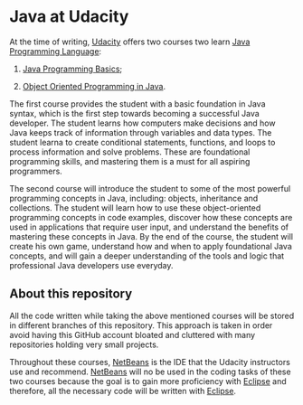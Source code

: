 # Java at Udacity

At the time of writing, [Udacity](https://udacity.com) offers two courses two learn [Java Programming Language](https://docs.oracle.com/en/java):

1. [Java Programming Basics](https://udacity.com/course/java-programming-basics--ud282);

2. [Object Oriented Programming in Java](https://udacity.com/course/object-oriented-programming-in-java--ud283).

The first course provides the student with a basic foundation in Java syntax, which is the first step towards becoming a successful Java developer. The student learns how computers make decisions and how Java keeps track of information through variables and data types. The student learna to create conditional statements, functions, and loops to process information and solve problems. These are foundational programming skills, and mastering them is a must for all aspiring programmers.

The second course will introduce the student to some of the most powerful programming concepts in Java, including: objects, inheritance and collections. The student will learn how to use these object-oriented programming concepts in code examples, discover how these concepts are used in applications that require user input, and understand the benefits of mastering these concepts in Java. By the end of the course, the student will create his own game, understand how and when to apply foundational Java concepts, and will gain a deeper understanding of the tools and logic that professional Java developers use everyday.

## About this repository

All the code written while taking the above mentioned courses will be stored in different branches of this repository. This approach is taken in order avoid having this GitHub account bloated and cluttered with many repositories holding very small projects.

Throughout these courses, [NetBeans](https://netbeans.org) is the IDE that the Udacity instructors use and recommend. [NetBeans](https://netbeans.org) will no be used in the coding tasks of these two courses because the goal is to gain more proficiency with [Eclipse](https://www.eclipse.org) and therefore, all the necessary code will be written with [Eclipse](https://www.eclipse.org).
